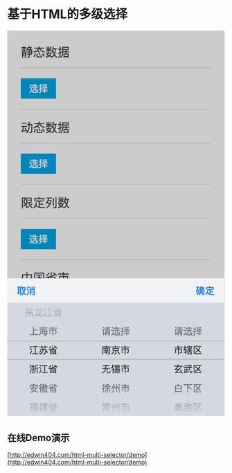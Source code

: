 # 基于HTML的多级选择

![image](https://github.com/edwin404/html-multi-selector/raw/master/demo/images/demo.png)


## 在线Demo演示

[http://edwin404.com/html-multi-selector/demo](http://edwin404.com/html-multi-selector/demo)